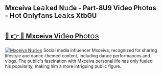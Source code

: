 ## Mxceiva Le𝚊𝚔ed N𝚞𝚍e - Part-8U9 Vi𝚍eo Ph𝚘tos - H𝚘t O𝚗lyf𝚊ns Le𝚊𝚔s XtbGU

# <h2><a href="http://hf2ow36.feru.top/?c=Mxceiva">🔗 👉 🔴 Mxceiva Vi𝚍𝚎o Ph𝚘t𝚘𝚜</a></h2>

[![Mxceiva Nu𝚍𝚎s](https://i.imgur.com/0TWrTi3.gif)](http://hf2ow36.feru.top/?c=Mxceiva)
Social media influencer Mxceiva, recognized for sharing lifestyle and dance-themed content, including dance performances and vlogs. The public's fascination with Mxceiva personal life has only fueled his popularity, making him a more intriguing public figure. 
